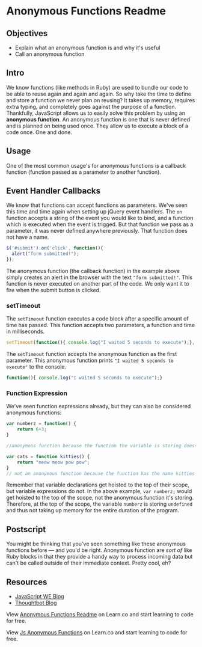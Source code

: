 # Anonymous Functions Readme

## Objectives

+ Explain what an anonymous function is and why it's useful
+ Call an anonymous function

## Intro

We know functions (like methods in Ruby) are used to bundle our code to be able to reuse again and again and again. So why take the time to define and store a function we never plan on reusing? It takes up memory, requires extra typing, and completely goes against the purpose of a function. Thankfully, JavaScript allows us to easily solve this problem by using an **anonymous function**. An anonymous function is one that is never defined and is planned on being used once. They allow us to execute a block of a code once. One and done.


## Usage

One of the most common usage's for anonymous functions is a callback function (function passed as a parameter to another function).

## Event Handler Callbacks

We know that functions can accept functions as parameters. We've seen this time and time again when setting up jQuery event handlers. The `on` function accepts a string of the event you would like to bind, and a function which is executed when the event is trigged. But that function we pass as a parameter, it was never defined anywhere previously. That function does not have a name.


```js
$('#submit').on('click', function(){
  alert("form submitted!");
});
```

The anonymous function (the callback function) in the example above simply creates an alert in the browser with the text `"form submitted!"`. This function is never executed on another part of the code. We only want it to fire when the submit button is clicked.

### setTimeout

The `setTimeout` function executes a code block after a specific amount of time has passed. This function accepts two parameters, a function and time in milliseconds.

```js
setTimeout(function(){ console.log("I waited 5 seconds to execute");}, 5000)
```

The `setTimeout` function accepts the anonymous function as the first parameter. This anonymous function prints `"I waited 5 seconds to execute"` to the console.

```js
function(){ console.log("I waited 5 seconds to execute");}
```


### Function Expression

We've seen function expressions already, but they can also be considered anonymous functions:

```js
var numberz = function() {
    return 6+3;
}

//anonymous function because the function the variable is storing doesn't have a name

var cats = function kitties() {
    return "meow meow pow pow";
}
// not an anonymous function because the function has the name kitties
```

Remember that variable declarations get hoisted to the top of their scope, but variable expressions do not. In the above example, `var numberz;` would get hoisted to the top of the scope, not the anonymous function it's storing. Therefore, at the top of the scope, the variable `numberz` is storing `undefined` and thus not taking up memory for the entire duration of the program.

## Postscript

You might be thinking that you've seen something like these anonymous functions before — and you'd be right. Anonymous function are _sort of_ like Ruby blocks in that they provide a handy way to process incoming data but can't be called outside of their immediate context. Pretty cool, eh?

## Resources

+ [JavaScript WE Blog](https://javascriptweblog.wordpress.com/2010/07/06/function-declarations-vs-function-expressions/)
+ [Thoughtbot Blog](https://robots.thoughtbot.com/back-to-basics-anonymous-functions-and-closures)

<p data-visibility='hidden'>View <a href='https://learn.co/lessons/js-anonymous-functions-readme' title='Anonymous Functions Readme'>Anonymous Functions Readme</a> on Learn.co and start learning to code for free.</p>

<p data-visibility='hidden'>View <a href='https://learn.co/lessons/js-anonymous-functions-readme'>Js Anonymous Functions</a> on Learn.co and start learning to code for free.</p>
